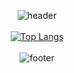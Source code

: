 <div align="center">
  
![header](https://capsule-render.vercel.app/api?type=slice&color=timeGradient&height=150&section=header&text=Hugh's&fontSize=30&animation=fadeIn&fontAlign=80&fontColor=E6E6E6)
<br><br>
[![Top Langs](https://github-readme-stats.vercel.app/api/top-langs/?username=hugh-eu)](https://github.com/hugh-eu/github-readme-stats)
<br><br>
![footer](https://capsule-render.vercel.app/api?type=slice&color=timeGradient&height=150&section=footer&text=:>&fontSize=30&animation=fadeIn&fontAlign=20&fontColor=E6E6E6)
  
</div>

